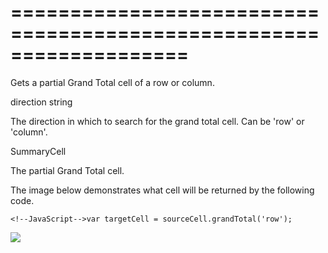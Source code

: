 <!--**
/*-------------------------------------------
    Auto-generated file. Do not modify.
-------------------------------------------

**-->
===================================================================
===================================================================

<!--shortDescription-->
Gets a partial Grand Total cell of a row or column.
<!--/shortDescription-->

<!--paramName1-->direction<!--/paramName1-->
<!--paramType1-->string<!--/paramType1-->
<!--paramDescription1-->
The direction in which to search for the grand total cell. Can be 'row' or 'column'.
<!--/paramDescription1-->

<!--returnType-->SummaryCell<!--/returnType-->
<!--returnDescription-->
The partial Grand Total cell.
<!--/returnDescription-->

<!--fullDescription-->
The image below demonstrates what cell will be returned by the following code.

    <!--JavaScript-->var targetCell = sourceCell.grandTotal('row');

![](/Content/images/doc/17_2/DataGrid/PivotGrid_GT.png)
<!--/fullDescription-->